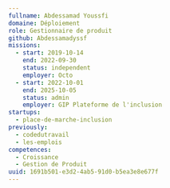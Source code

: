 ```yaml
---
fullname: Abdessamad Youssfi
domaine: Déploiement
role: Gestionnaire de produit
github: Abdessamadyssf
missions:
  - start: 2019-10-14
    end: 2022-09-30
    status: independent
    employer: Octo
  - start: 2022-10-01
    end: 2025-10-05
    status: admin
    employer: GIP Plateforme de l'inclusion
startups:
  - place-de-marche-inclusion
previously:
  - codedutravail
  - les-emplois
competences:
  - Croissance
  - Gestion de Produit
uuid: 1691b501-e3d2-4ab5-91d0-b5ea3e8e677f
---
```

